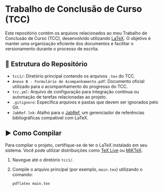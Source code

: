 # Trabalho de Conclusão de Curso (TCC)

Este repositório contém os arquivos relacionados ao meu Trabalho de Conclusão de Curso (TCC), desenvolvido utilizando [LaTeX](https://www.latex-project.org/). O objetivo é manter uma organização eficiente dos documentos e facilitar o versionamento durante o processo de escrita.

## 📁 Estrutura do Repositório

- `tcc1/`: Diretório principal contendo os arquivos `.tex` do TCC.
- `Anexo B - Formulário de Acompanhamento.pdf`: Documento oficial utilizado para o acompanhamento do progresso do TCC.
- `tcc.yml`: Arquivo de configuração para integração contínua ou automação de tarefas relacionadas ao projeto.
- `.gitignore`: Especifica arquivos e pastas que devem ser ignorados pelo Git.
- `JabRef.lnk`: Atalho para o [JabRef](https://www.jabref.org/), um gerenciador de referências bibliográficas compatível com LaTeX.

## ▶️ Como Compilar

Para compilar o projeto, certifique-se de ter o LaTeX instalado em seu sistema. Você pode utilizar distribuições como [TeX Live](https://www.tug.org/texlive/) ou [MiKTeX](https://miktex.org/).

1. Navegue até o diretório `tcc1/`.
2. Compile o arquivo principal (por exemplo, `main.tex`) utilizando o comando:

   ```bash
   pdflatex main.tex
